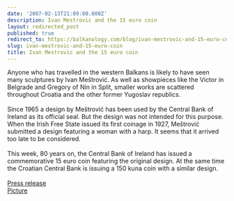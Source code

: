 ```yaml
---
date: '2007-02-13T21:09:00.000Z'
description: Ivan Mestrovic and the 15 euro coin
layout: redirected_post
published: true
redirect_to: https://balkanology.com/blog/ivan-mestrovic-and-15-euro-coin/
slug: ivan-mestrovic-and-15-euro-coin
title: Ivan Mestrovic and the 15 euro coin
---
```


Anyone who has travelled in the western Balkans is likely to have seen many sculptures by Ivan Me&#x161;trovi&#x107;. As well as showpieces like the Victor in Belgrade and Gregory of Nin in Split, smaller works are scattered throughout Croatia and the other former Yugoslav republics.<br /><br />Since 1965 a design by Me&#x161;trovi&#x107; has been used by the Central Bank of Ireland as its official seal. But the design was not intended for this purpose. When the Irish Free State issued its first coinage in 1927, Me&#x161;trovi&#x107; submitted a design featuring a woman with a harp. It seems that it arrived too late to be considered.<br /><br />This week, 80 years on, the Central Bank of Ireland has issued a commemorative 15 euro coin featuring the original design. At the same time the Croatian Central Bank is issuing a 150 kuna coin with a similar design.<br /><br /><a href="http://www.centralbank.ie/frame_main.asp?pg=nws%5Farticle%2Easp%3Fid%3D258&amp;nv=nws_nav.asp">Press release</a><br /><a href="https://www.centralbank.ie/frame_main.asp?pg=ncn_comm.asp&amp;nv=ncn_nav.asp">Picture</a>